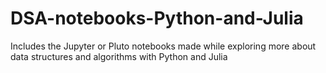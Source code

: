 # DSA-notebooks-Python-and-Julia
Includes the Jupyter or Pluto notebooks made while exploring more about data structures and algorithms with Python and Julia 
